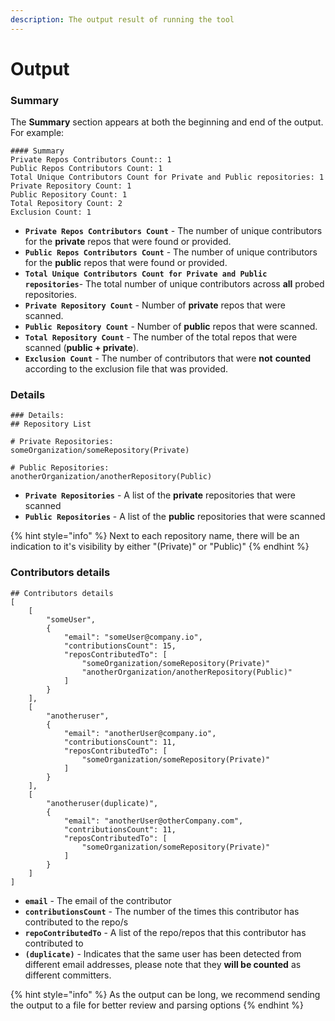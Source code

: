 ```yaml
---
description: The output result of running the tool
---
```


# Output

### Summary

The **Summary** section appears at both the beginning and end of the output. For example:

```
#### Summary
Private Repos Contributors Count:: 1
Public Repos Contributors Count: 1
Total Unique Contributors Count for Private and Public repositories: 1
Private Repository Count: 1
Public Repository Count: 1
Total Repository Count: 2
Exclusion Count: 1
```

* **`Private Repos Contributors Count`** - The number of unique contributors for the **private** repos that were found or provided.
* **`Public Repos Contributors Count`** - The number of unique contributors for the **public** repos that were found or provided.
* **`Total Unique Contributors Count for Private and Public repositories`**- The total number of unique contributors across **all** probed repositories.
* **`Private Repository Count`** - Number of **private** repos that were scanned.
* **`Public Repository Count`** - Number of **public** repos that were scanned.
* **`Total Repository Count`** - The number of the total repos that were scanned (**public + private**).
* **`Exclusion Count`** - The number of contributors that were **not** **counted** according to the exclusion file that was provided.

### Details

```
### Details:
## Repository List

# Private Repositories:
someOrganization/someRepository(Private)

# Public Repositories:
anotherOrganization/anotherRepository(Public)
```

* **`Private Repositories`** - A list of the **private** repositories that were scanned
* **`Public Repositories`** - A list of the **public** repositories that were scanned

{% hint style="info" %}
Next to each repository name, there will be an indication to it's visibility by either "(Private)" or "Public)"
{% endhint %}

### Contributors details

```
## Contributors details
[
    [
        "someUser",
        {
            "email": "someUser@company.io",
            "contributionsCount": 15,
            "reposContributedTo": [
                "someOrganization/someRepository(Private)"
                "anotherOrganization/anotherRepository(Public)"
            ]
        }
    ],
    [
        "anotheruser",
        {
            "email": "anotherUser@company.io",
            "contributionsCount": 11,
            "reposContributedTo": [
                "someOrganization/someRepository(Private)"
            ]
        }
    ],
    [
        "anotheruser(duplicate)",
        {
            "email": "anotherUser@otherCompany.com",
            "contributionsCount": 11,
            "reposContributedTo": [
                "someOrganization/someRepository(Private)"
            ]
        }
    ]
]
```

* **`email`** - The email of the contributor
* **`contributionsCount`** - The number of the times this contributor has contributed to the repo/s
* **`repoContributedTo`** - A list of the repo/repos that this contributor has contributed to
* **`(duplicate)`** - Indicates that the same user has been detected from different email addresses, please note that they **will be counted** as different committers.

{% hint style="info" %}
As the output can be long, we recommend sending the output to a file for better review and parsing options
{% endhint %}
